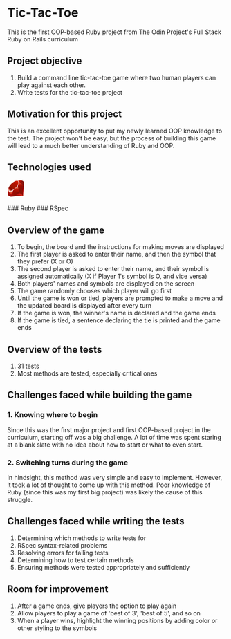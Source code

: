 # Tic-Tac-Toe
This is the first OOP-based Ruby project from The Odin Project's Full Stack Ruby on Rails curriculum

## Project objective

1. Build a command line tic-tac-toe game where two human players can play against each other.
2. Write tests for the tic-tac-toe project

## Motivation for this project

This is an excellent opportunity to put my newly learned OOP knowledge to the test. The project won't be easy, but the process of building this game will lead to a much better understanding of Ruby and OOP.

## Technologies used
<p align="left"> <a href="https://www.ruby-lang.org/en/" target="_blank" rel="noreferrer"> <img src="https://raw.githubusercontent.com/devicons/devicon/master/icons/ruby/ruby-original.svg" alt="ruby" width="40" height="40"/> </a> </p>
### Ruby
### RSpec

## Overview of the game
1. To begin, the board and the instructions for making moves are displayed
2. The first player is asked to enter their name, and then the symbol that they prefer (X or O)
3. The second player is asked to enter their name, and their symbol is assigned automatically (X if Player 1's symbol is O, and vice versa)
4. Both players' names and symbols are displayed on the screen
5. The game randomly chooses which player will go first
6. Until the game is won or tied, players are prompted to make a move and the updated board is displayed after every turn
7. If the game is won, the winner's name is declared and the game ends
8. If the game is tied, a sentence declaring the tie is printed and the game ends

## Overview of the tests
1. 31 tests
2. Most methods are tested, especially critical ones

## Challenges faced while building the game
### 1. Knowing where to begin
Since this was the first major project and first OOP-based project in the curriculum, starting off was a big challenge. A lot of time was spent staring at a blank slate with no idea about how to start or what to even start.

### 2. Switching turns during the game
In hindsight, this method was very simple and easy to implement. However, it took a lot of thought to come up with this method. Poor knowledge of Ruby (since this was my first big project) was likely the cause of this struggle.

## Challenges faced while writing the tests
1. Determining which methods to write tests for
2. RSpec syntax-related problems
3. Resolving errors for failing tests
4. Determining how to test certain methods
5. Ensuring methods were tested appropriately and sufficiently

## Room for improvement
1. After a game ends, give players the option to play again
2. Allow players to play a game of 'best of 3', 'best of 5', and so on
3. When a player wins, highlight the winning positions by adding color or other styling to the symbols

